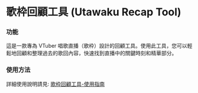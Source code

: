 # 歌枠回顧工具 (Utawaku Recap Tool)

### 功能
這是一款專為 VTuber 唱歌直播（歌枠）設計的回顧工具。使用此工具，您可以輕鬆地回顧和整理過去的歌回內容，快速找到直播中的關鍵時刻和精華部分。

### 使用方法
詳細使用說明請見: [歌枠回顧工具-使用指南](https://benjamin-yan.github.io/歌枠回顧工具-使用指南/)

